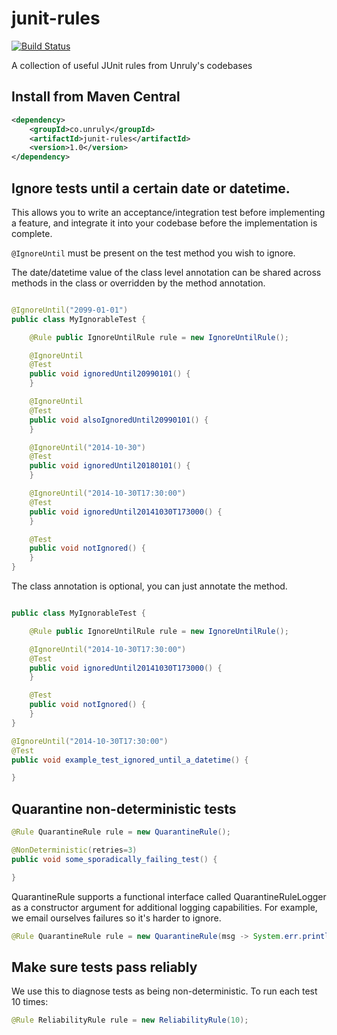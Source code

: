 junit-rules
===========

[![Build Status](https://travis-ci.org/unruly/junit-rules.svg?branch=master)](https://travis-ci.org/unruly/junit-rules)

A collection of useful JUnit rules from Unruly's codebases

## Install from Maven Central

```xml
<dependency>
    <groupId>co.unruly</groupId>
    <artifactId>junit-rules</artifactId>
    <version>1.0</version>
</dependency>
```

## Ignore tests until a certain date or datetime.

This allows you to write an acceptance/integration test before implementing a feature, and integrate it into your codebase before the implementation is complete.

`@IgnoreUntil` must be present on the test method you wish to ignore. 

The date/datetime value of the class level annotation can be shared across methods in the class or overridden by the method annotation.

```java

@IgnoreUntil("2099-01-01")
public class MyIgnorableTest {

    @Rule public IgnoreUntilRule rule = new IgnoreUntilRule();

    @IgnoreUntil
    @Test
    public void ignoredUntil20990101() {
    }

    @IgnoreUntil
    @Test
    public void alsoIgnoredUntil20990101() {
    }

    @IgnoreUntil("2014-10-30")
    @Test
    public void ignoredUntil20180101() {
    }

    @IgnoreUntil("2014-10-30T17:30:00")
    @Test
    public void ignoredUntil20141030T173000() {
    }

    @Test
    public void notIgnored() {
    }
}
```

The class annotation is optional, you can just annotate the method.

```java

public class MyIgnorableTest {

    @Rule public IgnoreUntilRule rule = new IgnoreUntilRule();

    @IgnoreUntil("2014-10-30T17:30:00")
    @Test
    public void ignoredUntil20141030T173000() {
    }

    @Test
    public void notIgnored() {
    }
}

@IgnoreUntil("2014-10-30T17:30:00")
@Test
public void example_test_ignored_until_a_datetime() {

}
```

## Quarantine non-deterministic tests

```java
@Rule QuarantineRule rule = new QuarantineRule();

@NonDeterministic(retries=3)
public void some_sporadically_failing_test() {

}
```

QuarantineRule supports a functional interface called QuarantineRuleLogger as a constructor argument for additional logging capabilities. For example, we email ourselves failures so it's harder to ignore.

```java
@Rule QuarantineRule rule = new QuarantineRule(msg -> System.err.println(msg));
```

## Make sure tests pass reliably

We use this to diagnose tests as being non-deterministic. To run each test 10 times:

```java
@Rule ReliabilityRule rule = new ReliabilityRule(10);
```
